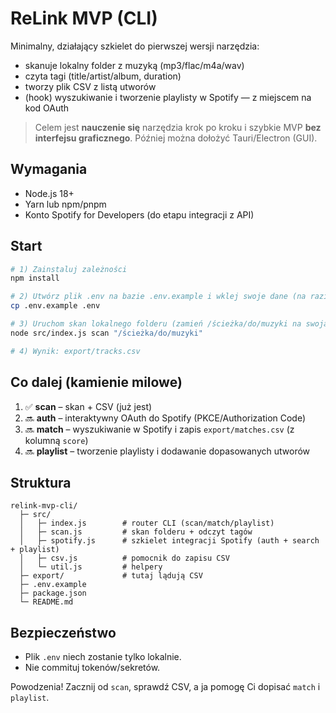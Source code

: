 # ReLink MVP (CLI)

Minimalny, działający szkielet do pierwszej wersji narzędzia:

- skanuje lokalny folder z muzyką (mp3/flac/m4a/wav)
- czyta tagi (title/artist/album, duration)
- tworzy plik CSV z listą utworów
- (hook) wyszukiwanie i tworzenie playlisty w Spotify — z miejscem na kod OAuth

> Celem jest **nauczenie się** narzędzia krok po kroku i szybkie MVP **bez interfejsu graficznego**.
> Później można dołożyć Tauri/Electron (GUI).

## Wymagania
- Node.js 18+
- Yarn lub npm/pnpm
- Konto Spotify for Developers (do etapu integracji z API)

## Start
```bash
# 1) Zainstaluj zależności
npm install

# 2) Utwórz plik .env na bazie .env.example i wklej swoje dane (na razie możesz pominąć)
cp .env.example .env

# 3) Uruchom skan lokalnego folderu (zamień /ścieżka/do/muzyki na swoją)
node src/index.js scan "/ścieżka/do/muzyki"

# 4) Wynik: export/tracks.csv
```

## Co dalej (kamienie milowe)
1. ✅ **scan** – skan + CSV (już jest)
2. 🔜 **auth** – interaktywny OAuth do Spotify (PKCE/Authorization Code)
3. 🔜 **match** – wyszukiwanie w Spotify i zapis `export/matches.csv` (z kolumną `score`)
4. 🔜 **playlist** – tworzenie playlisty i dodawanie dopasowanych utworów

## Struktura
```
relink-mvp-cli/
  ├─ src/
  │   ├─ index.js        # router CLI (scan/match/playlist)
  │   ├─ scan.js         # skan folderu + odczyt tagów
  │   ├─ spotify.js      # szkielet integracji Spotify (auth + search + playlist)
  │   ├─ csv.js          # pomocnik do zapisu CSV
  │   └─ util.js         # helpery
  ├─ export/             # tutaj lądują CSV
  ├─ .env.example
  ├─ package.json
  └─ README.md
```

## Bezpieczeństwo
- Plik `.env` niech zostanie tylko lokalnie.
- Nie commituj tokenów/sekretów.

Powodzenia! Zacznij od `scan`, sprawdź CSV, a ja pomogę Ci dopisać `match` i `playlist`.
